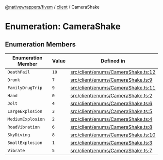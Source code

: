 [@nativewrappers/fivem](../../README.md) / [client](../README.md) / CameraShake

# Enumeration: CameraShake

## Enumeration Members

| Enumeration Member | Value | Defined in |
| ------ | ------ | ------ |
| `DeathFail` | `10` | [src/client/enums/CameraShake.ts:12](https://github.com/nativewrappers/fivem/blob/6b247f1270087bcd3ee455389e3e7f1c86c9b619/src/client/enums/CameraShake.ts#L12) |
| `Drunk` | `7` | [src/client/enums/CameraShake.ts:9](https://github.com/nativewrappers/fivem/blob/6b247f1270087bcd3ee455389e3e7f1c86c9b619/src/client/enums/CameraShake.ts#L9) |
| `FamilyDrugTrip` | `9` | [src/client/enums/CameraShake.ts:11](https://github.com/nativewrappers/fivem/blob/6b247f1270087bcd3ee455389e3e7f1c86c9b619/src/client/enums/CameraShake.ts#L11) |
| `Hand` | `0` | [src/client/enums/CameraShake.ts:2](https://github.com/nativewrappers/fivem/blob/6b247f1270087bcd3ee455389e3e7f1c86c9b619/src/client/enums/CameraShake.ts#L2) |
| `Jolt` | `4` | [src/client/enums/CameraShake.ts:6](https://github.com/nativewrappers/fivem/blob/6b247f1270087bcd3ee455389e3e7f1c86c9b619/src/client/enums/CameraShake.ts#L6) |
| `LargeExplosion` | `3` | [src/client/enums/CameraShake.ts:5](https://github.com/nativewrappers/fivem/blob/6b247f1270087bcd3ee455389e3e7f1c86c9b619/src/client/enums/CameraShake.ts#L5) |
| `MediumExplosion` | `2` | [src/client/enums/CameraShake.ts:4](https://github.com/nativewrappers/fivem/blob/6b247f1270087bcd3ee455389e3e7f1c86c9b619/src/client/enums/CameraShake.ts#L4) |
| `RoadVibration` | `6` | [src/client/enums/CameraShake.ts:8](https://github.com/nativewrappers/fivem/blob/6b247f1270087bcd3ee455389e3e7f1c86c9b619/src/client/enums/CameraShake.ts#L8) |
| `SkyDiving` | `8` | [src/client/enums/CameraShake.ts:10](https://github.com/nativewrappers/fivem/blob/6b247f1270087bcd3ee455389e3e7f1c86c9b619/src/client/enums/CameraShake.ts#L10) |
| `SmallExplosion` | `1` | [src/client/enums/CameraShake.ts:3](https://github.com/nativewrappers/fivem/blob/6b247f1270087bcd3ee455389e3e7f1c86c9b619/src/client/enums/CameraShake.ts#L3) |
| `Vibrate` | `5` | [src/client/enums/CameraShake.ts:7](https://github.com/nativewrappers/fivem/blob/6b247f1270087bcd3ee455389e3e7f1c86c9b619/src/client/enums/CameraShake.ts#L7) |
